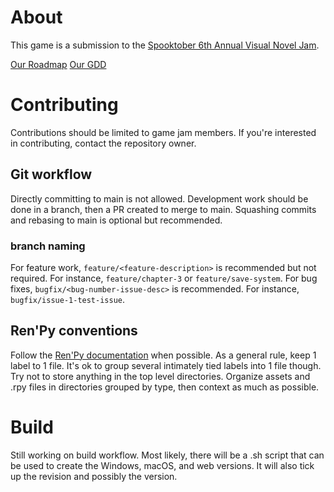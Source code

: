 # About
This game is a submission to the [Spooktober 6th Annual Visual Novel Jam](https://itch.io/jam/spooktober-2024).

[Our Roadmap](docs/ROADMAP.md)
[Our GDD](docs/GDD.md)

# Contributing
Contributions should be limited to game jam members. If you're interested in contributing, contact the repository owner.

## Git workflow
Directly committing to main is not allowed. Development work should be done in a branch, then a PR created to merge to main. Squashing commits and rebasing to main is optional but recommended.

### branch naming
For feature work, `feature/<feature-description>` is recommended but not required. For instance, `feature/chapter-3` or `feature/save-system`.
For bug fixes, `bugfix/<bug-number-issue-desc>` is recommended. For instance, `bugfix/issue-1-test-issue`.

## Ren'Py conventions
Follow the [Ren'Py documentation](https://www.renpy.org/doc/html/#) when possible.
As a general rule, keep 1 label to 1 file. It's ok to group several intimately tied labels into 1 file though.
Try not to store anything in the top level directories. Organize assets and .rpy files in directories grouped by type, then context as much as possible.

# Build
Still working on build workflow. Most likely, there will be a .sh script that can be used to create the Windows, macOS, and web versions. It will also tick up the revision and possibly the version.